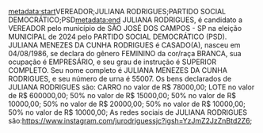 <metadata:start>VEREADOR;JULIANA RODRIGUES;PARTIDO SOCIAL DEMOCRÁTICO;PSD<metadata:end>
JULIANA RODRIGUES, é candidato a VEREADOR pelo município de SÃO JOSÉ DOS CAMPOS - SP na eleição MUNICIPAL de 2024 pelo PARTIDO SOCIAL DEMOCRÁTICO (PSD). JULIANA  MENEZES DA CUNHA RODRIGUES é CASADO(A), nasceu em 04/08/1986, se declara do gênero FEMININO da cor/raça BRANCA, sua ocupação é EMPRESÁRIO, e seu grau de instrução é SUPERIOR COMPLETO. Seu nome completo é JULIANA  MENEZES DA CUNHA RODRIGUES, e seu número de urna é 55007.
Os bens declarados de JULIANA RODRIGUES são: CARRO no valor de R$ 78000,00; LOTE no valor de R$ 600000,00; 50% no valor de R$ 15000,00; 50% no valor de R$ 10000,00; 50% no valor de R$ 20000,00; 50% no valor de R$ 10000,00; 50% no valor de R$ 10000,00; 
As redes sociais de JULIANA RODRIGUES são:https://www.instagram.com/jurodriguessjc?igsh=YzJmZ2JzZnBtd2Z6;